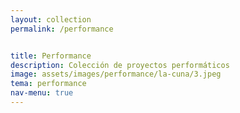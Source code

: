 ```yaml
---
layout: collection
permalink: /performance


title: Performance
description: Colección de proyectos performáticos
image: assets/images/performance/la-cuna/3.jpeg
tema: performance
nav-menu: true
---
```


